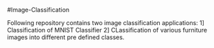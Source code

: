 #Image-Classification

Following repository contains two image classification applications:
1] Classification of MNIST Classifier
2] CLassification of various furniture images into different pre defined classes.
